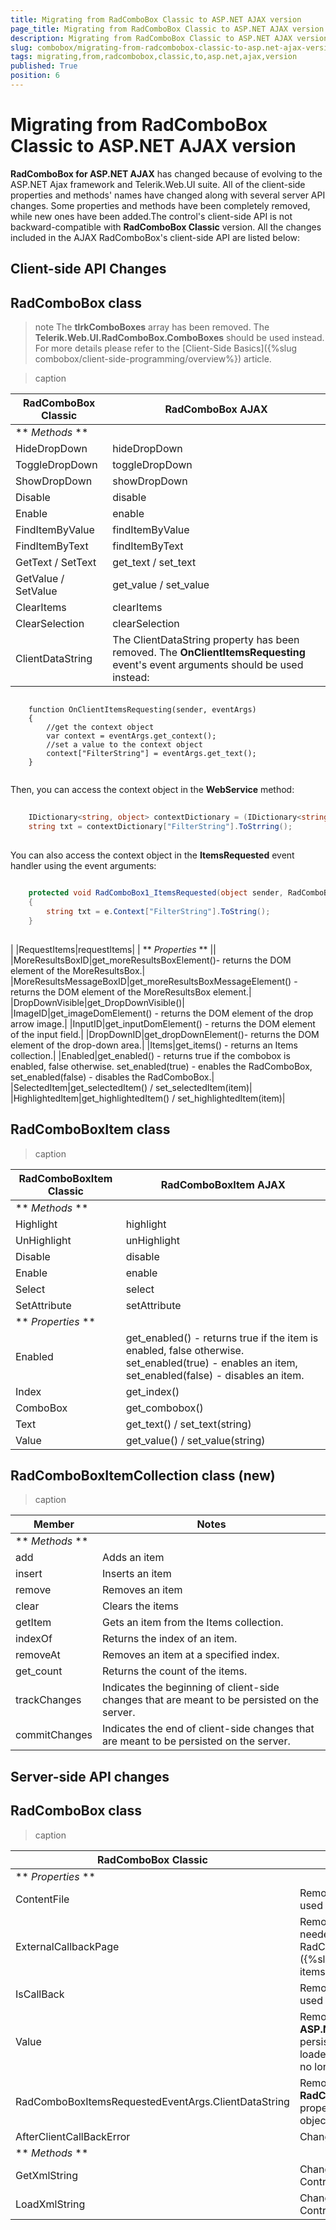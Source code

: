 ```yaml
---
title: Migrating from RadComboBox Classic to ASP.NET AJAX version
page_title: Migrating from RadComboBox Classic to ASP.NET AJAX version | RadComboBox for ASP.NET AJAX Documentation
description: Migrating from RadComboBox Classic to ASP.NET AJAX version
slug: combobox/migrating-from-radcombobox-classic-to-asp.net-ajax-version
tags: migrating,from,radcombobox,classic,to,asp.net,ajax,version
published: True
position: 6
---
```


# Migrating from RadComboBox Classic to ASP.NET AJAX version



**RadComboBox for ASP.NET AJAX** has changed because of evolving to the ASP.NET Ajax framework and Telerik.Web.UI suite. All of the client-side properties and methods' names have changed along with several server API changes. Some properties and methods have been completely removed, while new ones have been added.The control's client-side API is not backward-compatible with **RadComboBox Classic** version. All the changes included in the AJAX RadComboBox's client-side API are listed below:

## Client-side API Changes

## RadComboBox class

>note The **tlrkComboBoxes** array has been removed. The **Telerik.Web.UI.RadComboBox.ComboBoxes** should be used instead. For more details please refer to the [Client-Side Basics]({%slug combobox/client-side-programming/overview%}) article.
>



>caption  

|  **RadComboBox Classic**  |  **RadComboBox AJAX**  |
| ------ | ------ |
| ** _Methods_ ** ||
|HideDropDown|hideDropDown|
|ToggleDropDown|toggleDropDown|
|ShowDropDown|showDropDown|
|Disable|disable|
|Enable|enable|
|FindItemByValue|findItemByValue|
|FindItemByText|findItemByText|
|GetText / SetText|get_text / set_text|
|GetValue / SetValue|get_value / set_value|
|ClearItems|clearItems|
|ClearSelection|clearSelection|
|ClientDataString|The ClientDataString property has been removed. The **OnClientItemsRequesting** event's event arguments should be used instead:

````ASPNET
	     
	function OnClientItemsRequesting(sender, eventArgs)
	{    
	    //get the context object    
	    var context = eventArgs.get_context();    
	    //set a value to the context object    
	    context["FilterString"] = eventArgs.get_text();  
	}
				
````

Then, you can access the context object in the **WebService** method:

````C#
	     
	IDictionary<string, object> contextDictionary = (IDictionary<string, object>) context;
	string txt = contextDictionary["FilterString"].ToStrring();
				
````

You can also access the context object in the **ItemsRequested** event handler using the event arguments:

````C#
	     
	protected void RadComboBox1_ItemsRequested(object sender, RadComboBoxItemsRequestedEventArgs e)
	{    
	    string txt = e.Context["FilterString"].ToString();
	}
				
````

|
|RequestItems|requestItems|
| ** _Properties_ ** ||
|MoreResultsBoxID|get_moreResultsBoxElement()- returns the DOM element of the MoreResultsBox.|
|MoreResultsMessageBoxID|get_moreResultsBoxMessageElement() - returns the DOM element of the MoreResultsBox element.|
|DropDownVisible|get_DropDownVisible()|
|ImageID|get_imageDomElement() - returns the DOM element of the drop arrow image.|
|InputID|get_inputDomElement() - returns the DOM element of the input field.|
|DropDownID|get_dropDownElement()- returns the DOM element of the drop-down area.|
|Items|get_items() - returns an Items collection.|
|Enabled|get_enabled() - returns true if the combobox is enabled, false otherwise. set_enabled(true) - enables the RadComboBox, set_enabled(false) - disables the RadComboBox.|
|SelectedItem|get_selectedItem() / set_selectedItem(item)|
|HighlightedItem|get_highlightedItem() / set_highlightedItem(item)|

## RadComboBoxItem class


>caption  

|  **RadComboBoxItem Classic**  |  **RadComboBoxItem AJAX**  |
| ------ | ------ |
| ** _Methods_ ** ||
|Highlight|highlight|
|UnHighlight|unHighlight|
|Disable|disable|
|Enable|enable|
|Select|select|
|SetAttribute|setAttribute|
| ** _Properties_ ** ||
|Enabled|get_enabled() - returns true if the item is enabled, false otherwise. set_enabled(true) - enables an item, set_enabled(false) - disables an item.|
|Index|get_index()|
|ComboBox|get_combobox()|
|Text|get_text() / set_text(string)|
|Value|get_value() / set_value(string)|

## RadComboBoxItemCollection class (new)


>caption  

|  **Member**  |  **Notes**  |
| ------ | ------ |
| ** _Methods_ ** ||
|add|Adds an item|
|insert|Inserts an item|
|remove|Removes an item|
|clear|Clears the items|
|getItem|Gets an item from the Items collection.|
|indexOf|Returns the index of an item.|
|removeAt|Removes an item at a specified index.|
|get_count|Returns the count of the items.|
|trackChanges|Indicates the beginning of client-side changes that are meant to be persisted on the server.|
|commitChanges|Indicates the end of client-side changes that are meant to be persisted on the server.|

## Server-side API changes

## RadComboBox class




>caption  

|  **RadComboBox Classic**  |  **Notes**  |
| ------ | ------ |
| ** _Properties_ ** ||
|ContentFile|Removed: The **LoadContentFile** method should be used instead.|
|ExternalCallbackPage|Removed: An external streamer page is no longer needed. The items' population of the RadComboBox should be done via [WebService]({%slug combobox/load-on-demand/loading-items-from-a-web-service%}) instead.|
|IsCallBack|Removed: The **Page.IsCallBack** property should be used instead.|
|Value|Removed: With the new **RadComboBox for ASP.NET AJAX** , the **SelectedValue** property is persisted on the server even when the items are loaded on demand. Therefore, the Value property is no longer needed.|
|RadComboBoxItemsRequestedEventArgs.ClientDataString|Removed: The **RadComboBoxItemsRequestedEventArgs.Context** property should be used instead. It returns an object of type **IDictionary** .|
|AfterClientCallBackError|Changed to **OnClientItemsRequestFailed.** |
| ** _Methods_ ** ||
|GetXmlString|Changed to **GetXml** (inherited from ControlItemContainer class).|
|LoadXmlString|Changed to **LoadXml** (inherited from ControlItemContainer class).|
